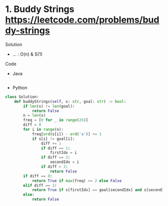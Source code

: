 # 1. Buddy Strings https://leetcode.com/problems/buddy-strings

Solution

- ... : O(n) & S(1)

Code

- Java

```java

```

- Python

```python
class Solution:
    def buddyStrings(self, s: str, goal: str) -> bool:
        if len(s) != len(goal):
            return False
        n = len(s)
        freq = [0 for _ in range(26)]
        diff = 0
        for i in range(n):
            freq[ord(s[i]) - ord('a')] += 1
            if s[i] != goal[i]:
                diff += 1
                if diff == 1:
                    firstIdx = i
                if diff == 2:
                    secondIdx = i
                if diff > 2:
                    return False
        if diff == 0:
            return True if max(freq) >= 2 else False
        elif diff == 2:
            return True if s[firstIdx] == goal[secondIdx] and s[secondIdx] == goal[firstIdx] else False
        else:
            return False
```
